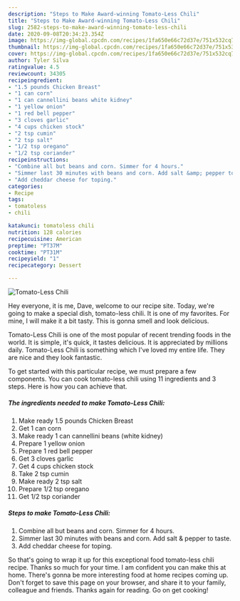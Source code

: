 ```yaml
---
description: "Steps to Make Award-winning Tomato-Less Chili"
title: "Steps to Make Award-winning Tomato-Less Chili"
slug: 2582-steps-to-make-award-winning-tomato-less-chili
date: 2020-09-08T20:34:23.354Z
image: https://img-global.cpcdn.com/recipes/1fa650e66c72d37e/751x532cq70/tomato-less-chili-recipe-main-photo.jpg
thumbnail: https://img-global.cpcdn.com/recipes/1fa650e66c72d37e/751x532cq70/tomato-less-chili-recipe-main-photo.jpg
cover: https://img-global.cpcdn.com/recipes/1fa650e66c72d37e/751x532cq70/tomato-less-chili-recipe-main-photo.jpg
author: Tyler Silva
ratingvalue: 4.5
reviewcount: 34305
recipeingredient:
- "1.5 pounds Chicken Breast"
- "1 can corn"
- "1 can cannellini beans white kidney"
- "1 yellow onion"
- "1 red bell pepper"
- "3 cloves garlic"
- "4 cups chicken stock"
- "2 tsp cumin"
- "2 tsp salt"
- "1/2 tsp oregano"
- "1/2 tsp coriander"
recipeinstructions:
- "Combine all but beans and corn. Simmer for 4 hours."
- "Simmer last 30 minutes with beans and corn. Add salt &amp; pepper to taste."
- "Add cheddar cheese for toping."
categories:
- Recipe
tags:
- tomatoless
- chili

katakunci: tomatoless chili 
nutrition: 128 calories
recipecuisine: American
preptime: "PT37M"
cooktime: "PT31M"
recipeyield: "1"
recipecategory: Dessert

---
```



![Tomato-Less Chili](https://img-global.cpcdn.com/recipes/1fa650e66c72d37e/751x532cq70/tomato-less-chili-recipe-main-photo.jpg)

Hey everyone, it is me, Dave, welcome to our recipe site. Today, we're going to make a special dish, tomato-less chili. It is one of my favorites. For mine, I will make it a bit tasty. This is gonna smell and look delicious.

Tomato-Less Chili is one of the most popular of recent trending foods in the world. It is simple, it's quick, it tastes delicious. It is appreciated by millions daily. Tomato-Less Chili is something which I've loved my entire life. They are nice and they look fantastic.




To get started with this particular recipe, we must prepare a few components. You can cook tomato-less chili using 11 ingredients and 3 steps. Here is how you can achieve that.

<!--inarticleads1-->

##### The ingredients needed to make Tomato-Less Chili:

1. Make ready 1.5 pounds Chicken Breast
1. Get 1 can corn
1. Make ready 1 can cannellini beans (white kidney)
1. Prepare 1 yellow onion
1. Prepare 1 red bell pepper
1. Get 3 cloves garlic
1. Get 4 cups chicken stock
1. Take 2 tsp cumin
1. Make ready 2 tsp salt
1. Prepare 1/2 tsp oregano
1. Get 1/2 tsp coriander




<!--inarticleads2-->

##### Steps to make Tomato-Less Chili:

1. Combine all but beans and corn. Simmer for 4 hours.
1. Simmer last 30 minutes with beans and corn. Add salt &amp; pepper to taste.
1. Add cheddar cheese for toping.




So that's going to wrap it up for this exceptional food tomato-less chili recipe. Thanks so much for your time. I am confident you can make this at home. There's gonna be more interesting food at home recipes coming up. Don't forget to save this page on your browser, and share it to your family, colleague and friends. Thanks again for reading. Go on get cooking!
